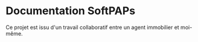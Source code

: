 # Documentation SoftPAPs

Ce projet est issu d'un travail collaboratif entre un agent immobilier et moi-même.